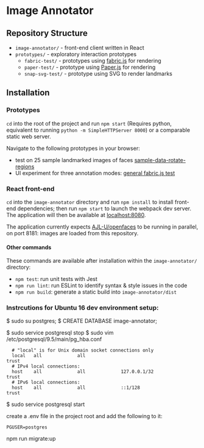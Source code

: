 # Image Annotator

## Repository Structure

- `image-annotator/` - front-end client written in React
- `prototypes/` - exploratory interaction prototypes
    + `fabric-test/` - prototypes using [fabric.js](http://fabricjs.com/) for rendering
    + `paper-test/` - prototype using [Paper.js](http://paperjs.org) for rendering
    + `snap-svg-test/` - prototype using SVG to render landmarks

## Installation

### Prototypes

`cd` into the root of the project and run `npm start` (Requires python, equivalent to running `python -m SimpleHTTPServer 8000`) or a comparable static web server.

Navigate to the following prototypes in your browser:

* test on 25 sample landmarked images of faces [sample-data-rotate-regions](http://localhost:8000/prototypes/fabric-test/sample-data-rotate-regions.html)
* UI experiment for three annotation modes: [general fabric.js test](http://localhost:8000/prototypes/fabric-test/)

### React front-end

`cd` into the `image-annotator` directory and run `npm install` to install front-end dependencies; then run `npm start` to launch the webpack dev server. The application will then be available at [localhost:8080](http://localhost:8080).

The application currently expects [AJL-U/openfaces](https://github.com/AJL-U/openfaces) to be running in parallel, on port 8181: images are loaded from this repository.

#### Other commands

These commands are available after installation within the `image-annotator/` directory:

- `npm test`: run unit tests with Jest
- `npm run lint`: run ESLint to identify syntax & style issues in the code
- `npm run build`: generate a static build into `image-annotator/dist`


### Instrcutions for Ubuntu 16 dev environment setup:
$ sudo su postgres;
$ CREATE DATABASE image-annotator;

$ sudo service postgresql stop
$ sudo vim /etc/postgresql/9.5/main/pg_hba.conf
```
  # "local" is for Unix domain socket connections only
  local   all             all                                     trust
  # IPv4 local connections:
  host    all             all             127.0.0.1/32            trust
  # IPv6 local connections:
  host    all             all             ::1/128                 trust
```
$ sudo service postgresql start

create a .env file in the project root and add the following to it:
```
PGUSER=postgres
```

npm run migrate:up
